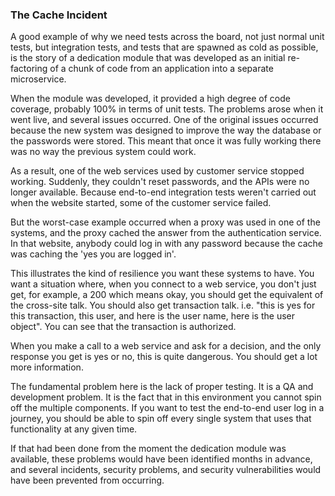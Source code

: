 ### The Cache Incident

A good example of why we need tests across the board, not just normal unit tests, but integration tests, and tests that are spawned as cold as possible, is the story of a dedication module that was developed as an initial re-factoring of a chunk of code from an application into a separate microservice.
 
When the module was developed, it provided a high degree of code coverage, probably 100% in terms of unit tests. The problems arose when it went live, and several issues occurred. One of the original issues occurred because the new system was designed to improve the way the database or the passwords were stored. This meant that once it was fully working there was no way the previous system could work.

As a result, one of the web services used by customer service stopped working. Suddenly, they couldn't reset passwords, and the APIs were no longer available. Because end-to-end integration tests weren't carried out when the website started, some of the customer service failed.

But the worst-case example occurred when a proxy was used in one of the systems, and the proxy cached the answer from the authentication service. In that website, anybody could log in with any password because the cache was caching the 'yes you are logged in'.

This illustrates the kind of resilience you want these systems to have. You want a situation where, when you connect to a web service, you don't just get, for example, a 200 which means okay, you should get the equivalent of the cross-site talk. You should also get transaction talk. i.e. "this is yes for this transaction, this user, and here is the user name, here is the user object". You can see that the transaction is authorized.

When you make a call to a web service and ask for a decision, and the only response you get is yes or no, this is quite dangerous. You should get a lot more information.

The fundamental problem here is the lack of proper testing. It is a QA and development problem. It is the fact that in this environment you cannot spin off the multiple components. If you want to test the end-to-end user log in a journey, you should be able to spin off every single system that uses that functionality at any given time.

If that had been done from the moment the dedication module was available, these problems would have been identified months in advance, and several incidents, security problems, and security vulnerabilities would have been prevented from occurring. 
